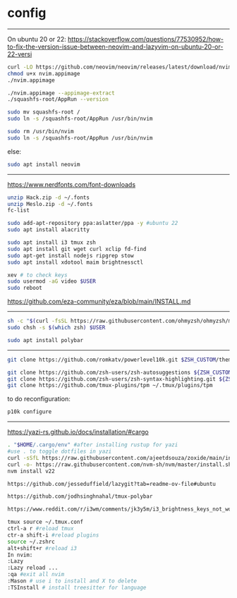 # config

---

On ubuntu 20 or 22: https://stackoverflow.com/questions/77530952/how-to-fix-the-version-issue-between-neovim-and-lazyvim-on-ubuntu-20-or-22-versi

```bash
curl -LO https://github.com/neovim/neovim/releases/latest/download/nvim.appimage
chmod u+x nvim.appimage
./nvim.appimage

./nvim.appimage --appimage-extract
./squashfs-root/AppRun --version

sudo mv squashfs-root /
sudo ln -s /squashfs-root/AppRun /usr/bin/nvim

sudo rm /usr/bin/nvim
sudo ln -s /squashfs-root/AppRun /usr/bin/nvim

```

else:

```bash
sudo apt install neovim
```

---

https://www.nerdfonts.com/font-downloads

```bash
unzip Hack.zip -d ~/.fonts
unzip Meslo.zip -d ~/.fonts
fc-list
```

```bash
sudo add-apt-repository ppa:aslatter/ppa -y #ubuntu 22
sudo apt install alacritty

sudo apt install i3 tmux zsh
sudo apt install git wget curl xclip fd-find
sudo apt-get install nodejs ripgrep stow
sudo apt install xdotool maim brightnessctl
```

```bash
xev # to check keys
sudo usermod -aG video $USER
sudo reboot
```

https://github.com/eza-community/eza/blob/main/INSTALL.md

---

```bash
sh -c "$(curl -fsSL https://raw.githubusercontent.com/ohmyzsh/ohmyzsh/master/tools/install.sh)" #oh my zsh
sudo chsh -s $(which zsh) $USER

sudo apt install polybar
```

---

```bash
git clone https://github.com/romkatv/powerlevel10k.git $ZSH_CUSTOM/themes/powerlevel10k
```

```bash
git clone https://github.com/zsh-users/zsh-autosuggestions ${ZSH_CUSTOM:-~/.oh-my-zsh/custom}/plugins/zsh-autosuggestions
git clone https://github.com/zsh-users/zsh-syntax-highlighting.git ${ZSH_CUSTOM:-~/.oh-my-zsh/custom}/plugins/zsh-syntax-highlighting
git clone https://github.com/tmux-plugins/tpm ~/.tmux/plugins/tpm
```

to do reconfiguration:

```bash
p10k configure
```

---

https://yazi-rs.github.io/docs/installation/#cargo

```bash
. "$HOME/.cargo/env" #after installing rustup for yazi
#use . to toggle dotfiles in yazi
curl -sSfL https://raw.githubusercontent.com/ajeetdsouza/zoxide/main/install.sh | sh #install zoxide for batter cd
curl -o- https://raw.githubusercontent.com/nvm-sh/nvm/master/install.sh | bash #install npm for node
nvm install v22

https://github.com/jesseduffield/lazygit?tab=readme-ov-file#ubuntu

https://github.com/jodhsinghnahal/tmux-polybar

https://www.reddit.com/r/i3wm/comments/jk3y5m/i3_brightness_keys_not_working/

```

```bash
tmux source ~/.tmux.conf
ctrl-a r #reload tmux
ctr-a shift-i #reload plugins
source ~/.zshrc
alt+shift+r #reload i3
In nvim:
:Lazy
:Lazy reload ...
:qa #exit all nvim
:Mason # use i to install and X to delete
:TSInstall # install treesitter for language
```
